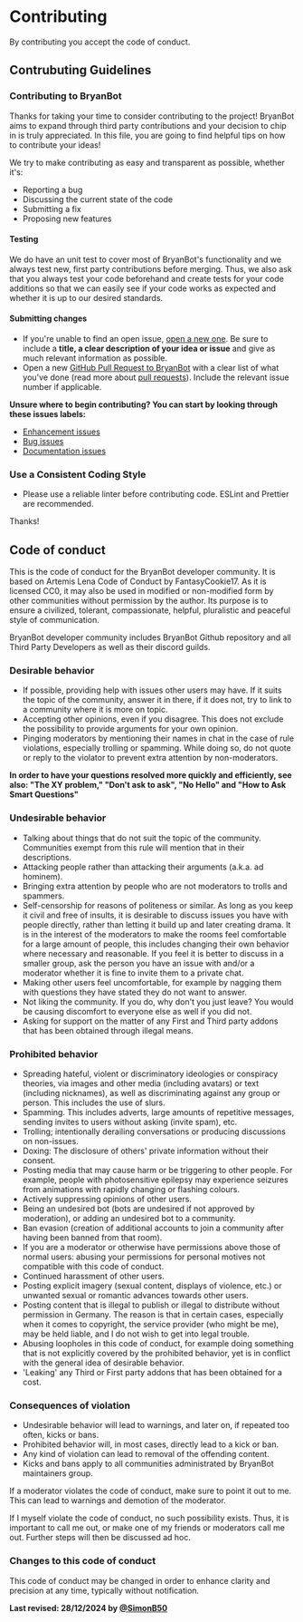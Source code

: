 # Contributing

By contributing you accept the code of conduct.

## Contrubuting Guidelines

### Contributing to BryanBot

Thanks for taking your time to consider contributing to the project! BryanBot aims to expand through third party contributions and your decision to chip in is truly appreciated. In this file, you are going to find helpful tips on how to contribute your ideas!

We try to make contributing as easy and transparent as possible, whether it's:

- Reporting a bug
- Discussing the current state of the code
- Submitting a fix
- Proposing new features

#### Testing

We do have an unit test to cover most of BryanBot's functionality and we always test new, first party contributions before merging. Thus, we also ask that you always test your code beforehand and create tests for your code additions so that we can easily see if your code works as expected and whether it is up to our desired standards.

#### Submitting changes

- If you're unable to find an open issue, [open a new one](https://github.com/59L/BrayanBot/issues/new). Be sure to include a **title, a clear description of your idea or issue** and give as much relevant information as possible.
- Open a new [GitHub Pull Request to BryanBot](https://github.com/59L/BrayanBot/pulls) with a clear list of what you've done (read more about [pull requests](http://help.github.com/pull-requests/)). Include the relevant issue number if applicable.

**Unsure where to begin contributing? You can start by looking through these issues labels:**

- [Enhancement issues](https://github.com/59L/BrayanBot/labels/enhancement)
- [Bug issues](https://github.com/59L/BrayanBot/labels/bug)
- [Documentation issues](https://github.com/59L/BrayanBot/labels/documentation)

### Use a Consistent Coding Style

- Please use a reliable linter before contributing code.
  ESLint and Prettier are recommended.

Thanks!

## Code of conduct

This is the code of conduct for the BryanBot developer community. It is based on Artemis Lena Code of Conduct by FantasyCookie17. As it is licensed CC0, it may also be used in modified or non-modified form by other communities without permission by the author. Its purpose is to ensure a civilized, tolerant, compassionate, helpful, pluralistic and peaceful style of communication.

BryanBot developer community includes BryanBot Github repository and all Third Party Developers as well as their discord guilds.

### Desirable behavior

- If possible, providing help with issues other users may have. If it suits the topic of the community, answer it in there, if it does not, try to link to a community where it is more on topic.
- Accepting other opinions, even if you disagree. This does not exclude the possibility to provide arguments for your own opinion.
- Pinging moderators by mentioning their names in chat in the case of rule violations, especially trolling or spamming. While doing so, do not quote or reply to the violator to prevent extra attention by non-moderators.

**In order to have your questions resolved more quickly and efficiently, see also: "The XY problem," "Don't ask to ask", "No Hello" and "How to Ask Smart Questions"**

### Undesirable behavior

- Talking about things that do not suit the topic of the community. Communities exempt from this rule will mention that in their descriptions.
- Attacking people rather than attacking their arguments (a.k.a. ad hominem).
- Bringing extra attention by people who are not moderators to trolls and spammers.
- Self-censorship for reasons of politeness or similar. As long as you keep it civil and free of insults, it is desirable to discuss issues you have with people directly, rather than letting it build up and later creating drama. It is in the interest of the moderators to make the rooms feel comfortable for a large amount of people, this includes changing their own behavior where necessary and reasonable. If you feel it is better to discuss in a smaller group, ask the person you have an issue with and/or a moderator whether it is fine to invite them to a private chat.
- Making other users feel uncomfortable, for example by nagging them with questions they have stated they do not want to answer.
- Not liking the community. If you do, why don't you just leave? You would be causing discomfort to everyone else as well if you did not.
- Asking for support on the matter of any First and Third party addons that has been obtained through illegal means.

### Prohibited behavior

- Spreading hateful, violent or discriminatory ideologies or conspiracy theories, via images and other media (including avatars) or text (including nicknames), as well as discriminating against any group or person. This includes the use of slurs.
- Spamming. This includes adverts, large amounts of repetitive messages, sending invites to users without asking (invite spam), etc.
- Trolling; intentionally derailing conversations or producing discussions on non-issues.
- Doxing: The disclosure of others' private information without their consent.
- Posting media that may cause harm or be triggering to other people. For example, people with photosensitive epilepsy may experience seizures from animations with rapidly changing or flashing colours.
- Actively suppressing opinions of other users.
- Being an undesired bot (bots are undesired if not approved by moderation), or adding an undesired bot to a community.
- Ban evasion (creation of additional accounts to join a community after having been banned from that room).
- If you are a moderator or otherwise have permissions above those of normal users: abusing your permissions for personal motives not compatible with this code of conduct.
- Continued harassment of other users.
- Posting explicit imagery (sexual content, displays of violence, etc.) or unwanted sexual or romantic advances towards other users.
- Posting content that is illegal to publish or illegal to distribute without permission in Germany. The reason is that in certain cases, especially when it comes to copyright, the service provider (who might be me), may be held liable, and I do not wish to get into legal trouble.
- Abusing loopholes in this code of conduct, for example doing something that is not explicitly covered by the prohibited behavior, yet is in conflict with the general idea of desirable behavior.
- 'Leaking' any Third or First party addons that has been obtained for a cost.

### Consequences of violation

- Undesirable behavior will lead to warnings, and later on, if repeated too often, kicks or bans.
- Prohibited behavior will, in most cases, directly lead to a kick or ban.
- Any kind of violation can lead to removal of the offending content.
- Kicks and bans apply to all communities administrated by BryanBot maintainers group.

If a moderator violates the code of conduct, make sure to point it out to me. This can lead to warnings and demotion of the moderator.

If I myself violate the code of conduct, no such possibility exists. Thus, it is important to call me out, or make one of my friends or moderators call me out. Further steps will then be discussed ad hoc.

### Changes to this code of conduct

This code of conduct may be changed in order to enhance clarity and precision at any time, typically without notification.

**Last revised: 28/12/2024 by [@SimonB50](https://github.com/SimonB50)**
